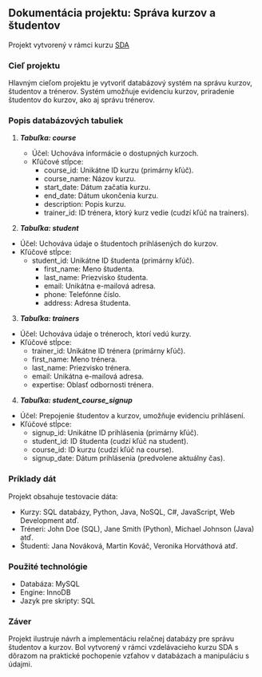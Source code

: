 ## Dokumentácia projektu: Správa kurzov a študentov
Projekt vytvorený v rámci kurzu [SDA](https://sdacademy.dev/)


### Cieľ projektu
Hlavným cieľom projektu je vytvoriť databázový systém na správu kurzov, študentov a trénerov. Systém umožňuje evidenciu kurzov, priradenie študentov do kurzov, ako aj správu trénerov.

### Popis databázových tabuliek
1. ***Tabuľka: course***
   - Účel: Uchováva informácie o dostupných kurzoch.
   -  Kľúčové stĺpce:
        - course_id: Unikátne ID kurzu (primárny kľúč).
       - course_name: Názov kurzu.
       - start_date: Dátum začatia kurzu.
       - end_date: Dátum ukončenia kurzu.
       - description: Popis kurzu.
       - trainer_id: ID trénera, ktorý kurz vedie (cudzí kľúč na trainers).
      
2. ***Tabuľka: student***
- Účel: Uchováva údaje o študentoch prihlásených do kurzov.
- Kľúčové stĺpce:
  - student_id: Unikátne ID študenta (primárny kľúč).
    - first_name: Meno študenta.
    - last_name: Priezvisko študenta. 
    - email: Unikátna e-mailová adresa.
    - phone: Telefónne číslo.
    - address: Adresa študenta.
3. ***Tabuľka: trainers***
- Účel: Uchováva údaje o tréneroch, ktorí vedú kurzy.
- Kľúčové stĺpce:
  - trainer_id: Unikátne ID trénera (primárny kľúč).
  - first_name: Meno trénera.
  -  last_name: Priezvisko trénera.
  - email: Unikátna e-mailová adresa.
  - expertise: Oblasť odbornosti trénera.
  
4. ***Tabuľka: student_course_signup***
- Účel: Prepojenie študentov a kurzov, umožňuje evidenciu prihlásení.
- Kľúčové stĺpce:
    - signup_id: Unikátne ID prihlásenia (primárny kľúč).
    - student_id: ID študenta (cudzí kľúč na student).
    - course_id: ID kurzu (cudzí kľúč na course).
    - signup_date: Dátum prihlásenia (predvolene aktuálny čas).

### Príklady dát
Projekt obsahuje testovacie dáta:

* Kurzy: SQL databázy, Python, Java, NoSQL, C#, JavaScript, Web Development atď.
* Tréneri: John Doe (SQL), Jane Smith (Python), Michael Johnson (Java) atď.
* Študenti: Jana Nováková, Martin Kováč, Veronika Horváthová atď.

### Použité technológie
* Databáza: MySQL
* Engine: InnoDB
* Jazyk pre skripty: SQL
### Záver
Projekt ilustruje návrh a implementáciu relačnej databázy pre správu študentov a kurzov. Bol vytvorený v rámci vzdelávacieho kurzu SDA s dôrazom na praktické pochopenie vzťahov v databázach a manipuláciu s údajmi.